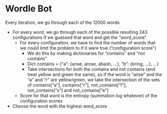 # Wordle Bot

Every iteration, we go through each of the 12000 words
* For every word, we go through each of the possible resulting 243 configurations if we guessed that word and get the “word_score"
    * For every configuration, we have to find the number of words that we could limit the problem to if it were true (“configuration score")
        * We do this by making dictionaries for “contains” and “not contains”
        * Dict contains = {“a”: {arise, arose, abash, …}, “b”: {bring, …}, …}
        * Take intersections for both the contains and not contains (and treat yellow and green the same), so if the word is “arise” and the “a” and “r” are yellow/green, we take the intersection of the sets of contains[“a”], contains[“r”], not_contains[“I”], not_contains[“s”] and not_contains[“e”]
    * Score for that word is the entropy (summation log whatever) of the configuration scores
* Choose the word with the highest word_score
